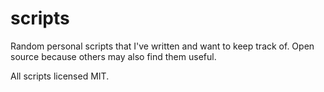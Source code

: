 # scripts

Random personal scripts that I've written and want to keep track of. Open source because others may also find them useful.

All scripts licensed MIT.
